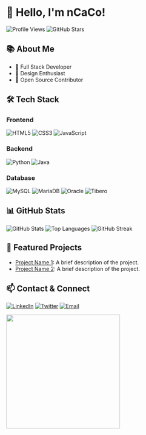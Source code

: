# 👋 Hello, I'm nCaCo!

![Profile Views](https://komarev.com/ghpvc/?username=ncaco&color=blue)
![GitHub Stars](https://img.shields.io/github/stars/ncaco?style=social)

## 📚 About Me
- 🌟 Full Stack Developer
- 🎨 Design Enthusiast
- 🚀 Open Source Contributor

## 🛠️ Tech Stack
### Frontend
![HTML5](https://img.shields.io/badge/-HTML5-E34F26?style=flat-square&logo=html5&logoColor=white)
![CSS3](https://img.shields.io/badge/-CSS3-1572B6?style=flat-square&logo=css3)
![JavaScript](https://img.shields.io/badge/-JavaScript-F7DF1E?style=flat-square&logo=javascript&logoColor=black)

### Backend
![Python](https://img.shields.io/badge/-Python-3776AB?style=flat-square&logo=python&logoColor=white)
![Java](https://img.shields.io/badge/-Java-007396?style=flat-square&logo=java&logoColor=white)

### Database
![MySQL](https://img.shields.io/badge/-MySQL-4479A1?style=flat-square&logo=mysql&logoColor=white)
![MariaDB](https://img.shields.io/badge/-MariaDB-003545?style=flat-square&logo=mariadb&logoColor=white)
![Oracle](https://img.shields.io/badge/-Oracle-F80000?style=flat-square&logo=oracle&logoColor=white)
![Tibero](https://img.shields.io/badge/-Tibero-232F3E?style=flat-square)

## 📊 GitHub Stats
![GitHub Stats](https://github-readme-stats.vercel.app/api?username=ncaco&show_icons=true&theme=radical)
![Top Languages](https://github-readme-stats.vercel.app/api/top-langs/?username=ncaco&layout=compact&theme=tokyonight)
![GitHub Streak](https://streak-stats.demolab.com?user=ncaco&theme=highcontrast)

## 🌟 Featured Projects
- [Project Name 1](link): A brief description of the project.
- [Project Name 2](link): A brief description of the project.

## 📫 Contact & Connect
[![LinkedIn](https://img.shields.io/badge/-LinkedIn-blue?style=flat&logo=Linkedin)](https://www.linkedin.com/in/YourProfile)
[![Twitter](https://img.shields.io/badge/-Twitter-blue?style=flat&logo=Twitter&logoColor=white)](https://twitter.com/YourProfile)
[![Email](https://img.shields.io/badge/-Email-D14836?style=flat&logo=gmail&logoColor=white)](mailto:ncaco97@gmail.com)

<img src="https://media4.giphy.com/media/v1.Y2lkPTc5MGI3NjExYnN3eWJ2bmw4b3Q2NWJicnZlcGd2cjdwemp4azJ4NjJ5czd1enhjdiZlcD12MV9pbnRlcm5hbF9naWZfYnlfaWQmY3Q9Zw/llarwdtFqG63IlqUR1/giphy.webp" width="300">
